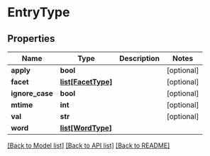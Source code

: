 # EntryType

## Properties
Name | Type | Description | Notes
------------ | ------------- | ------------- | -------------
**apply** | **bool** |  | [optional] 
**facet** | [**list[FacetType]**](FacetType.md) |  | [optional] 
**ignore_case** | **bool** |  | [optional] 
**mtime** | **int** |  | [optional] 
**val** | **str** |  | [optional] 
**word** | [**list[WordType]**](WordType.md) |  | 

[[Back to Model list]](../README.md#documentation-for-models) [[Back to API list]](../README.md#documentation-for-api-endpoints) [[Back to README]](../README.md)


